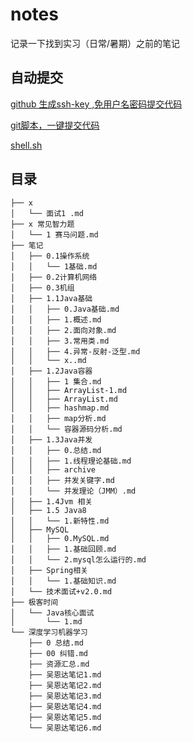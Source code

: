 
# notes

记录一下找到实习（日常/暑期）之前的笔记

## 自动提交 

[github 生成ssh-key ,免用户名密码提交代码](https://blog.csdn.net/qq_33398459/article/details/97397812)

[git脚本，一键提交代码](https://blog.csdn.net/Jie0817/article/details/121650229)

[shell.sh](https://github.com/erdengk/notes/blob/main/shell.sh)

## 目录

```
├── x
│   └── 面试1 .md
├── x 常见智力题
│   └── 1 赛马问题.md
├── 笔记
│   ├── 0.1操作系统
│   │   └── 1基础.md
│   ├── 0.2计算机网络
│   ├── 0.3机组
│   ├── 1.1Java基础
│   │   ├── 0.Java基础.md
│   │   ├── 1.概述.md
│   │   ├── 2.面向对象.md
│   │   ├── 3.常用类.md
│   │   ├── 4.异常-反射-泛型.md
│   │   └── x..md
│   ├── 1.2Java容器
│   │   ├── 1 集合.md
│   │   ├── ArrayList-1.md
│   │   ├── ArrayList.md
│   │   ├── hashmap.md
│   │   ├── map分析.md
│   │   └── 容器源码分析.md
│   ├── 1.3Java并发
│   │   ├── 0.总结.md
│   │   ├── 1.线程理论基础.md
│   │   ├── archive
│   │   ├── 并发关键字.md
│   │   └── 并发理论（JMM）.md
│   ├── 1.4Jvm 相关
│   ├── 1.5 Java8
│   │   └── 1.新特性.md
│   ├── MySQL
│   │   ├── 0.MySQL.md
│   │   ├── 1.基础回顾.md
│   │   └── 2.mysql怎么运行的.md
│   ├── Spring相关
│   │   └── 1.基础知识.md
│   └── 技术面试+v2.0.md
├── 极客时间
│   └── Java核心面试
│       └── 1.md
└── 深度学习机器学习
    ├── 0 总结.md
    ├── 00 纠错.md
    ├── 资源汇总.md
    ├── 吴恩达笔记1.md
    ├── 吴恩达笔记2.md
    ├── 吴恩达笔记3.md
    ├── 吴恩达笔记4.md
    ├── 吴恩达笔记5.md
    └── 吴恩达笔记6.md
```

